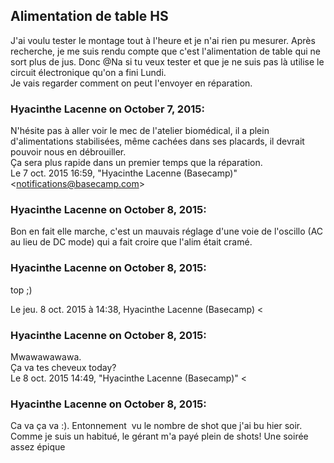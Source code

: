 ## Alimentation de table HS



J'ai voulu tester le montage tout à l'heure et je n'ai rien pu mesurer. Après
recherche, je me suis rendu compte que c'est l'alimentation de table qui ne
sort plus de jus. Donc @Na si tu veux tester et que je ne suis pas là utilise
le circuit électronique qu'on a fini Lundi.  
Je vais regarder comment on peut l'envoyer en réparation.



### **Hyacinthe Lacenne** on October 7, 2015:



N'hésite pas à aller voir le mec de l'atelier biomédical, il a plein  
d'alimentations stabilisées, même cachées dans ses placards, il devrait  
pouvoir nous en débrouiller.  
Ça sera plus rapide dans un premier temps que la réparation.  
Le 7 oct. 2015 16:59, "Hyacinthe Lacenne (Basecamp)"
&lt;[notifications@basecamp.com](mailto:notifications@basecamp.com)&gt;



### **Hyacinthe Lacenne** on October 8, 2015:



Bon en fait elle marche, c'est un mauvais réglage d'une voie de l'oscillo (AC
au lieu de DC mode) qui a fait croire que l'alim était cramé.



### **Hyacinthe Lacenne** on October 8, 2015:



top ;)  
  
Le jeu. 8 oct. 2015 à 14:38, Hyacinthe Lacenne (Basecamp) &lt;



### **Hyacinthe Lacenne** on October 8, 2015:



Mwawawawawa.  
Ça va tes cheveux today?  
Le 8 oct. 2015 14:49, "Hyacinthe Lacenne (Basecamp)" &lt;



### **Hyacinthe Lacenne** on October 8, 2015:



Ca va ça va :). Entonnement  vu le nombre de shot que j'ai bu hier soir. Comme
je suis un habitué, le gérant m'a payé plein de shots! Une soirée assez épique



